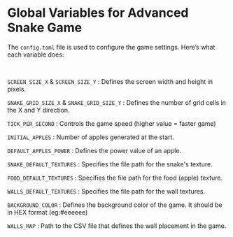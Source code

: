 # Global Variables for Advanced Snake Game

The `config.toml` file is used to configure the game settings. Here’s what each variable does:

<br>

`SCREEN_SIZE_X` & `SCREEN_SIZE_Y` : Defines the screen width and height in pixels.

`SNAKE_GRID_SIZE_X` & `SNAKE_GRID_SIZE_Y` : Defines the number of grid cells in the X and Y direction. 

`TICK_PER_SECOND` : Controls the game speed (higher value = faster game)

`INITIAL_APPLES` : Number of apples generated at the start.

`DEFAULT_APPLES_POWER` : Defines the power value of an apple.

`SNAKE_DEFAULT_TEXTURES` : Specifies the file path for the snake's texture.

`FOOD_DEFAULT_TEXTURES` : Specifies the file path for the food (apple) texture.

`WALLS_DEFAULT_TEXTURES` : Specifies the file path for the wall textures.

`BACKGROUND_COLOR` :  Defines the background color of the game. It should be in HEX format (eg:#eeeeee)

`WALLS_MAP` : Path to the CSV file that defines the wall placement in the game.